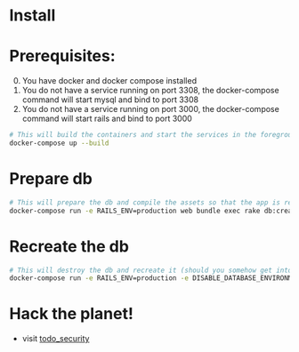 # Install

# Prerequisites:
0. You have docker and docker compose installed
1. You do not have a service running on port 3308, the docker-compose command will start mysql and bind to port 3308
2. You do not have a service running on port 3000, the docker-compose command will start rails and bind to port 3000

```sh
# This will build the containers and start the services in the foreground
docker-compose up --build
```

# Prepare db
```sh
# This will prepare the db and compile the assets so that the app is ready to run
docker-compose run -e RAILS_ENV=production web bundle exec rake db:create db:schema:load db:seed assets:precompile
```

# Recreate the db
```sh
# This will destroy the db and recreate it (should you somehow get into a state where the app is hosed from your amazing pentesting attempts)
docker-compose run -e RAILS_ENV=production -e DISABLE_DATABASE_ENVIRONMENT_CHECK=1 web bundle exec rake db:drop db:create db:schema:load db:seed
```

# Hack the planet!
- visit [todo_security](http://localhost:3000)
